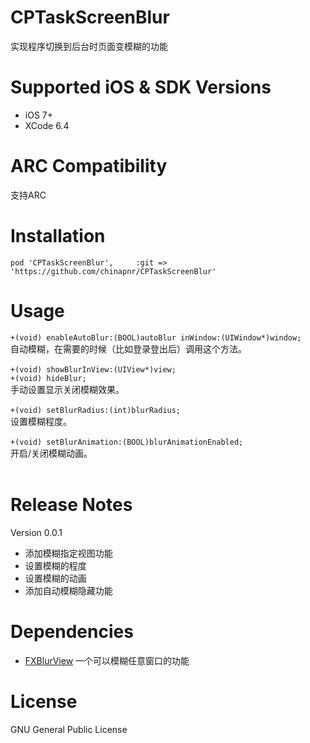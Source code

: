 # CPTaskScreenBlur
实现程序切换到后台时页面变模糊的功能

# Supported iOS & SDK Versions
* iOS 7+
* XCode 6.4

# ARC Compatibility
支持ARC

# Installation
`pod 'CPTaskScreenBlur',     :git => 'https://github.com/chinapnr/CPTaskScreenBlur'`

# Usage
`+(void) enableAutoBlur:(BOOL)autoBlur inWindow:(UIWindow*)window;`<br/>
自动模糊，在需要的时候（比如登录登出后）调用这个方法。<br/>
<br/>
`+(void) showBlurInView:(UIView*)view;`<br/>
`+(void) hideBlur;`<br/>
手动设置显示关闭模糊效果。<br/>
<br/>
`+(void) setBlurRadius:(int)blurRadius;`<br/>
设置模糊程度。</br>
<br/>
`+(void) setBlurAnimation:(BOOL)blurAnimationEnabled;`<br/>
开启/关闭模糊动画。<br/>
<br/>

# Release Notes
Version 0.0.1
* 添加模糊指定视图功能
* 设置模糊的程度
* 设置模糊的动画
* 添加自动模糊隐藏功能

# Dependencies
* <a href="https://github.com/nicklockwood/FXBlurView">FXBlurView</a> 一个可以模糊任意窗口的功能

# License
GNU General Public License